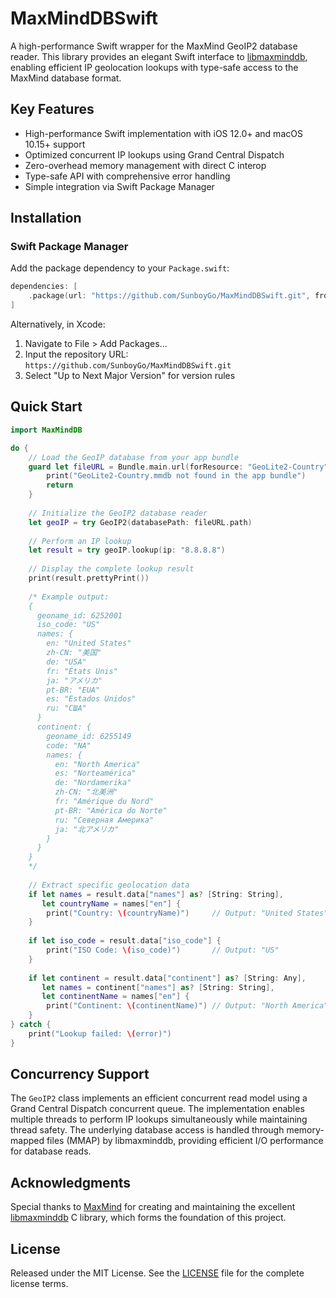 # MaxMindDBSwift

A high-performance Swift wrapper for the MaxMind GeoIP2 database reader. This library provides an elegant Swift interface to [libmaxminddb](https://github.com/maxmind/libmaxminddb), enabling efficient IP geolocation lookups with type-safe access to the MaxMind database format.

## Key Features

- High-performance Swift implementation with iOS 12.0+ and macOS 10.15+ support
- Optimized concurrent IP lookups using Grand Central Dispatch
- Zero-overhead memory management with direct C interop
- Type-safe API with comprehensive error handling
- Simple integration via Swift Package Manager

## Installation

### Swift Package Manager

Add the package dependency to your `Package.swift`:

```swift
dependencies: [
    .package(url: "https://github.com/SunboyGo/MaxMindDBSwift.git", from: "1.0.71")
]
```

Alternatively, in Xcode:
1. Navigate to File > Add Packages...
2. Input the repository URL: `https://github.com/SunboyGo/MaxMindDBSwift.git`
3. Select "Up to Next Major Version" for version rules

## Quick Start

```swift
import MaxMindDB

do {
    // Load the GeoIP database from your app bundle
    guard let fileURL = Bundle.main.url(forResource: "GeoLite2-Country", withExtension: "mmdb") else {
        print("GeoLite2-Country.mmdb not found in the app bundle")
        return
    }
    
    // Initialize the GeoIP2 database reader
    let geoIP = try GeoIP2(databasePath: fileURL.path)
    
    // Perform an IP lookup
    let result = try geoIP.lookup(ip: "8.8.8.8")
    
    // Display the complete lookup result
    print(result.prettyPrint())
    
    /* Example output:
    {
      geoname_id: 6252001
      iso_code: "US"
      names: {
        en: "United States"
        zh-CN: "美国"
        de: "USA"
        fr: "États Unis"
        ja: "アメリカ"
        pt-BR: "EUA"
        es: "Estados Unidos"
        ru: "США"
      }
      continent: {
        geoname_id: 6255149
        code: "NA"
        names: {
          en: "North America"
          es: "Norteamérica"
          de: "Nordamerika"
          zh-CN: "北美洲"
          fr: "Amérique du Nord"
          pt-BR: "América do Norte"
          ru: "Северная Америка"
          ja: "北アメリカ"
        }
      }
    }
    */
    
    // Extract specific geolocation data
    if let names = result.data["names"] as? [String: String],
       let countryName = names["en"] {
        print("Country: \(countryName)")     // Output: "United States"
    }
    
    if let iso_code = result.data["iso_code"] {
        print("ISO Code: \(iso_code)")       // Output: "US"
    }
    
    if let continent = result.data["continent"] as? [String: Any],
       let names = continent["names"] as? [String: String],
       let continentName = names["en"] {
        print("Continent: \(continentName)") // Output: "North America"
    }
} catch {
    print("Lookup failed: \(error)")
}
```

## Concurrency Support

The `GeoIP2` class implements an efficient concurrent read model using a Grand Central Dispatch concurrent queue. The implementation enables multiple threads to perform IP lookups simultaneously while maintaining thread safety. The underlying database access is handled through memory-mapped files (MMAP) by libmaxminddb, providing efficient I/O performance for database reads.

## Acknowledgments

Special thanks to [MaxMind](https://www.maxmind.com/) for creating and maintaining the excellent [libmaxminddb](https://github.com/maxmind/libmaxminddb) C library, which forms the foundation of this project.

## License

Released under the MIT License. See the [LICENSE](LICENSE) file for the complete license terms.
